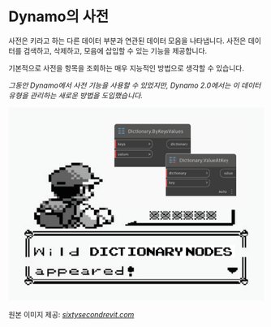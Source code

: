 # Dynamo의 사전

사전은 키라고 하는 다른 데이터 부분과 연관된 데이터 모음을 나타냅니다. 사전은 데이터를 검색하고, 삭제하고, 모음에 삽입할 수 있는 기능을 제공합니다.

기본적으로 사전을 항목을 조회하는 매우 지능적인 방법으로 생각할 수 있습니다.

_그동안 Dynamo에서 사전 기능을 사용할 수 있었지만, Dynamo 2.0에서는 이 데이터 유형을 관리하는 새로운 방법을 도입했습니다._

![](../images/5-5/wildDictionary.png)

원본 이미지 제공: [_sixtysecondrevit.com_](http://sixtysecondrevit.com/2018-01-22-new-dictionary-nodes-in-dynamobim-daily-build/)
